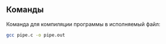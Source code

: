 ## Команды

Команда для компиляции программы в исполняемый файл:

```bash
gcc pipe.c -o pipe.out
```
